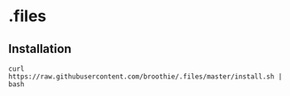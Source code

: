 # .files

## Installation

```shell
curl https://raw.githubusercontent.com/broothie/.files/master/install.sh | bash
```
